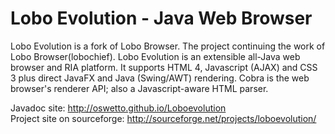Lobo Evolution - Java Web Browser
=============

Lobo Evolution is a fork of Lobo Browser. The project continuing the work of Lobo Browser(lobochief). Lobo Evolution is an extensible all-Java web browser and RIA platform. It supports HTML 4, Javascript (AJAX) and CSS 3 plus direct JavaFX and Java (Swing/AWT) rendering. Cobra is the web browser's renderer API; also a Javascript-aware HTML parser.


Javadoc site: http://oswetto.github.io/Loboevolution                                                                                  
Project site on sourceforge: http://sourceforge.net/projects/loboevolution/
